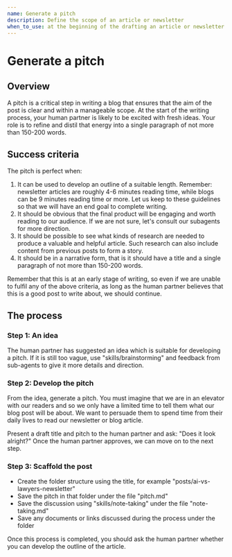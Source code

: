 ```yaml
---
name: Generate a pitch
description: Define the scope of an article or newsletter
when_to_use: at the beginning of the drafting an article or newsletter
---
```


# Generate a pitch

## Overview

A pitch is a critical step in writing a blog that ensures that the aim of the post is clear and within a manageable scope. 
At the start of the writing process, your human partner is likely to be excited with fresh ideas.
Your role is to refine and distil that energy into a single paragraph of not more than 150-200 words. 

## Success criteria

The pitch is perfect when:

1. It can be used to develop an outline of a suitable length. Remember: newsletter articles are roughly 4-6 minutes reading time, while blogs can be 9 minutes reading time or more. Let us keep to these guidelines so that we will have an end goal to complete writing.
2. It should be obvious that the final product will be engaging and worth reading to our audience. If we are not sure, let's consult our subagents for more direction.
3. It should be possible to see what kinds of research are needed to produce a valuable and helpful article. Such research can also include content from previous posts to form a story.
4. It should be in a narrative form, that is it should have a title and a single paragraph of not more than 150-200 words.

Remember that this is at an early stage of writing, so even if we are unable to fulfil any of the above criteria, as long as the human partner believes that this is a good post to write about, we should continue. 

## The process

### Step 1: An idea 

The human partner has suggested an idea which is suitable for developing a pitch. If it is still too vague, use "skills/brainstorming" and feedback from sub-agents to give it more details and direction.

### Step 2: Develop the pitch

From the idea, generate a pitch. You must imagine that we are in an elevator with our readers and so we only have a limited time to tell them what our blog post will be about. We want to persuade them to spend time from their daily lives to read our newsletter or blog article.

Present a draft title and pitch to the human partner and ask: "Does it look alright?" Once the human partner approves, we can move on to the next step.

### Step 3: Scaffold the post

- Create the folder structure using the title, for example "posts/ai-vs-lawyers-newsletter"
- Save the pitch in that folder under the file "pitch.md"
- Save the discussion using "skills/note-taking" under the file "note-taking.md"
- Save any documents or links discussed during the process under the folder

Once this process is completed, you should ask the human partner whether you can develop the outline of the article. 